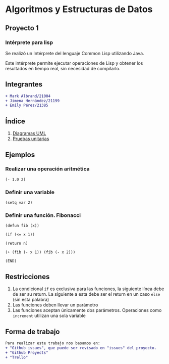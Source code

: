 # Algoritmos y Estructuras de Datos
## Proyecto 1
### Intérprete para lisp

Se realizó un Intérprete del lenguaje Common Lisp utilizando Java. 

Este intérprete permite ejecutar operaciones de Lisp y obtener los resultados en tiempo real, sin necesidad de compilarlo.

## Integrantes

```diff
+ Mark Albrand/21004
+ Jimena Hernández/21199
+ Emily Pérez/21385
```

## Índice
1. [Diagramas UML](https://github.com/markalbrand56/AED-Proyecto-1/tree/build/UML)
2. [Pruebas unitarias](https://github.com/markalbrand56/AED-Proyecto-1/blob/build/ParserTest.java)

## Ejemplos

### Realizar una operación aritmética
`(- 1.0 2)`

### Definir una variable
`(setq var 2)`

### Definir una función. Fibonacci
`(defun fib (x))`

`(if (<= x 1))`

`(return n)`

`(+ (fib (- x 1)) (fib (- x 2)))`

`(END)`

## Restricciones
1. La condicional `if` es exclusiva para las funciones, la siguiente línea debe de ser su return. La siguiente a esta debe ser el return en un caso `else` (sin esta palabra)
2. Las funciones deben llevar un parámetro
3. Las funciones aceptan únicamente dos parámetros. Operaciones como `increment` utilizan una sola variable

## Forma de trabajo
```diff
Para realizar este trabajo nos basamos en:
+ "Github issues", que puede ser revisado en "issues" del proyecto.
+ "Github Proyects" 
+ "Trello"
```
